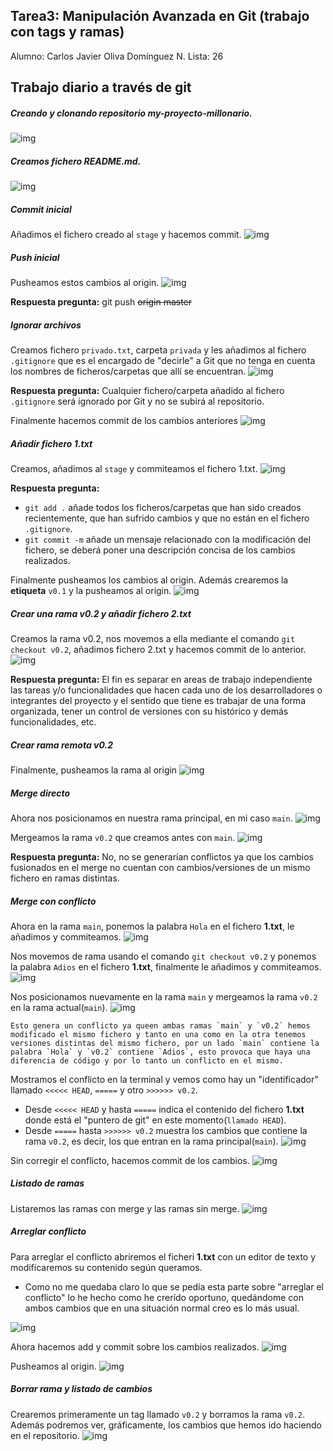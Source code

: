 ## Tarea3: Manipulación Avanzada en Git (trabajo con tags y ramas)
Alumno: Carlos Javier Oliva Domínguez
N. Lista: 26

## Trabajo diario a través de git

##### Creando y clonando repositorio **my-proyecto-millonario**.
![img](img/1_create.png)

##### Creamos fichero README.md.
![img](img/2_touch.png)

##### Commit inicial
Añadimos el fichero creado al `stage` y hacemos commit.
![img](img/3_innit_Commit.png)

##### Push inicial
Pusheamos estos cambios al origin.
![img](img/4_push_origin.png)

**Respuesta pregunta:** git push ~~origin master~~
##### Ignorar archivos
Creamos fichero `privado.txt`, carpeta `privada` y les añadimos al fichero `.gitignore` que es el encargado de "decirle" a Git que no tenga en cuenta los nombres de ficheros/carpetas que allí se encuentran.
![img](img/5_gitignore.png)

**Respuesta pregunta:** Cualquier fichero/carpeta añadido al fichero `.gitignore` será ignorado por Git y no se subirá al repositorio.

Finalmente hacemos commit de los cambios anteriores
![img](img/6_commit.png)

##### Añadir fichero 1.txt
Creamos, añadimos al `stage` y commiteamos el fichero 1.txt.
![img](img/7_1.txt.png)

**Respuesta pregunta:** 
- `git add .` añade todos los ficheros/carpetas que han sido creados recientemente, que han sufrido cambios y que no están en el fichero `.gitignore`.
- `git commit -m` añade un mensaje relacionado con la modificación del fichero, se deberá poner una descripción concisa de los cambios realizados.

Finalmente pusheamos los cambios al origin. Además crearemos la **etiqueta** `v0.1` y la pusheamos al origin.
![img](img/8_tag_and_push.png)


##### Crear una rama v0.2 y añadir fichero 2.txt
Creamos la rama v0.2, nos movemos a ella mediante el comando `git checkout v0.2`, añadimos fichero 2.txt y hacemos commit de lo anterior.
![img](img/9_branch_v0.2_and_commit.png)

**Respuesta pregunta:** El fin es separar en areas de trabajo independiente las tareas y/o funcionalidades que hacen cada uno de los desarrolladores o integrantes del proyecto y el sentido que tiene es trabajar de una forma organizada, tener un control de versiones con su histórico y demás funcionalidades, etc. 

##### Crear rama remota v0.2
Finalmente, pusheamos la rama al origin
![img](img/10_push_v0.2.png)

##### Merge directo
Ahora nos posicionamos en nuestra rama principal, en mi caso `main`.
![img](img/11_checkout_main.png)

Mergeamos la rama `v0.2` que creamos antes con `main`.
![img](img/12_merge_no_conflict.png)

**Respuesta pregunta:** No, no se generarían conflictos ya que los cambios fusionados en el merge no cuentan con cambios/versiones de un mismo fichero en ramas distintas.

##### Merge con conflicto
Ahora en la rama `main`, ponemos la palabra `Hola` en el fichero **1.txt**, le añadimos y commiteamos.
![img](img/13_echo_and_commit.png)

Nos movemos de rama usando el comando `git checkout v0.2` y ponemos la palabra `Adios` en el fichero **1.txt**, finalmente le añadimos y commiteamos.
![img](img/14_echo_and_commit.png)

Nos posicionamos nuevamente en la rama `main` y mergeamos la rama `v0.2` en la rama actual(`main`).
![img](img/15_conflict.png)

~~~
Esto genera un conflicto ya queen ambas ramas `main` y `v0.2` hemos modificado el mismo fichero y tanto en una como en la otra tenemos versiones distintas del mismo fichero, por un lado `main` contiene la palabra `Hola` y `v0.2` contiene `Adios`, esto provoca que haya una diferencia de código y por lo tanto un conflicto en el mismo.
~~~

Mostramos el conflicto en la terminal y vemos como hay un "identificador" llamado `<<<<< HEAD`, `=====` y otro  `>>>>>> v0.2`.
- Desde `<<<<< HEAD` y hasta `=====` indica el contenido del fichero **1.txt** donde está el "puntero de git" en este momento(`llamado HEAD`).
- Desde `=====` hasta `>>>>>> v0.2` muestra los cambios que contiene la rama `v0.2`, es decir, los que entran en la rama principal(`main`).
![img](img/16_cat_conflict.png)

Sin corregir el conflicto, hacemos commit de los cambios.
![img](img/17_add_commit_conflict.png)

##### Listado de ramas
Listaremos las ramas con merge y las ramas sin merge.
![img](img/18_merged_no-merged.png)

##### Arreglar conflicto
Para arreglar el conflicto abriremos el ficheri **1.txt** con un editor de texto y modificaremos su contenido según queramos.

- Como no me quedaba claro lo que se pedía esta parte sobre "arreglar el conflicto" lo he hecho como he crerído oportuno, quedándome con ambos cambios que en una situación normal creo es lo más usual.

![img](img/19_fix_conflict.png)

Ahora hacemos add y commit sobre los cambios realizados.
![img](img/20_add_commit.png)

Pusheamos al origin.
![img](img/21_push.png)

##### Borrar rama y listado de cambios
Crearemos primeramente un tag llamado `v0.2` y borramos la rama `v0.2`.
Además podremos ver, gráficamente, los cambios que hemos ido haciendo en el repositorio.
![img](img/22_tag_and_delete.png)
